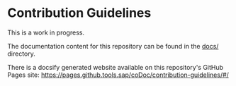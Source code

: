 # Contribution Guidelines

This is a work in progress.

The documentation content for this repository can be found in the [docs/](docs/) directory.

There is a docsify generated website available on this repository's GitHub Pages site: https://pages.github.tools.sap/coDoc/contribution-guidelines/#/

